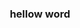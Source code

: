   <div >
        <img src="https://firebasestorage.googleapis.com/v0/b/imagenes-1ccc1.appspot.com/o/Portada-nicolas.png?alt=media&token=2f8a0dff-7199-4e4a-ba8d-0b290ad9c697"
            alt="">
        <h3 align="center">hellow word</h2>
    </div>
